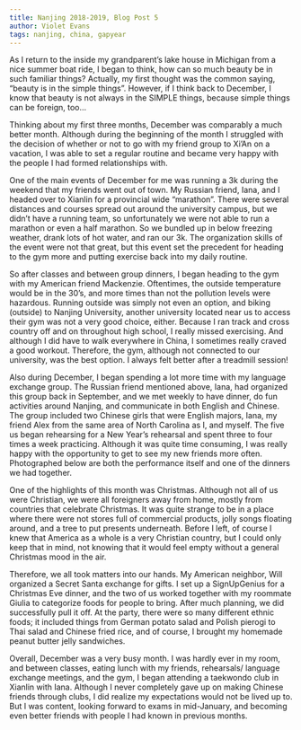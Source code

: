```yaml
---
title: Nanjing 2018-2019, Blog Post 5
author: Violet Evans
tags: nanjing, china, gapyear
---
```


As I return to the inside my grandparent’s lake house in Michigan from a nice summer boat ride, I began to think, how can so much beauty be in such familiar things? Actually, my first thought was the common saying, “beauty is in the simple things”. However, if I think back to December, I know that beauty is not always in the SIMPLE things, because simple things can be foreign, too…

Thinking about my first three months, December was comparably a much better month. Although during the beginning of the month I struggled with the decision of whether or not to go with my friend group to Xi’An on a vacation, I was able to set a regular routine and became very happy with the people I had formed relationships with.

One of the main events of December for me was running a 3k during the weekend that my friends went out of town. My Russian friend, Iana, and I headed over to Xianlin for a provincial wide “marathon”. There were several distances and courses spread out around the university campus, but we didn’t have a running team, so unfortunately we were not able to run a marathon or even a half marathon. So we bundled up in below freezing weather, drank lots of hot water, and ran our 3k. The organization skills of the event were not that great, but this event set the precedent for heading to the gym more and putting exercise back into my daily routine.

So after classes and between group dinners, I began heading to the gym with my American friend Mackenzie. Oftentimes, the outside temperature would be in the 30’s, and more times than not the pollution levels were hazardous. Running outside was simply not even an option, and biking (outside) to Nanjing University, another university located near us to access their gym was not a very good choice, either. Because I ran track and cross country off and on throughout high school, I really missed exercising. And although I did have to walk everywhere in China, I sometimes really craved a good workout. Therefore, the gym, although not connected to our university, was the best option. I always felt better after a treadmill session!

Also during December, I began spending a lot more time with my language exchange group. The Russian friend mentioned above, Iana, had organized this group back in September, and we met weekly to have dinner, do fun activities around Nanjing, and communicate in both English and Chinese. The group included two Chinese girls that were English majors, Iana, my friend Alex from the same area of North Carolina as I, and myself. The five us began rehearsing for a New Year’s rehearsal and spent three to four times a week practicing. Although it was quite time consuming, I was really happy with the opportunity to get to see my new friends more often. Photographed below are both the performance itself and one of the dinners we had together.

One of the highlights of this month was Christmas. Although not all of us were Christian, we were all foreigners away from home, mostly from countries that celebrate Christmas. It was quite strange to be in a place where there were not stores full of commercial products, jolly songs floating around, and a tree to put presents underneath. Before I left, of course I knew that America as a whole is a very Christian country, but I could only keep that in mind, not knowing that it would feel empty without a general Christmas mood in the air.

Therefore, we all took matters into our hands. My American neighbor, Will organized a Secret Santa exchange for gifts. I set up a SignUpGenius for a Christmas Eve dinner, and the two of us worked together with my roommate Giulia to categorize foods for people to bring. After much planning, we did successfully pull it off. At the party, there were so many different ethnic foods; it included things from German potato salad and Polish pierogi to Thai salad and Chinese fried rice, and of course, I brought my homemade peanut butter jelly sandwiches.

Overall, December was a very busy month. I was hardly ever in my room, and between classes, eating lunch with my friends, rehearsals/ language exchange meetings, and the gym, I began attending a taekwondo club in Xianlin with Iana. Although I never completely gave up on making Chinese friends through clubs, I did realize my expectations would not be lived up to. But I was content, looking forward to exams in mid-January, and becoming even better friends with people I had known in previous months.